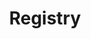 ---
title: "Registry"
bg_image: "images/venue_waterfall.jpg"
layout: "information"
draft: false
menu:
  main:
    name: "Registry"
    weight: 6
  footer:
    name: "Registry"
    weight: 6

############################# Info 1 #################################
info1:
  enable: true
  title: "Gifts"
  image: "images/heart_hollow_two_countries.png"
  content: "We would appreciate not getting gifts for the wedding. We are both very fortunate to have everything we need,
  and your attendance is all we could ask for. We know your flights, your time, and your presence are valuable,
  and that would be the perfect gift to us. We cannot wait to see you all!"
  
---